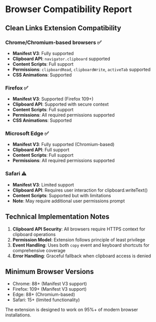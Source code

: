# Browser Compatibility Report

## Clean Links Extension Compatibility

### Chrome/Chromium-based browsers ✅
- **Manifest V3**: Fully supported
- **Clipboard API**: `navigator.clipboard` supported
- **Content Scripts**: Full support
- **Permissions**: `clipboardRead`, `clipboardWrite`, `activeTab` supported
- **CSS Animations**: Supported

### Firefox ✅
- **Manifest V3**: Supported (Firefox 109+)
- **Clipboard API**: Supported with secure context
- **Content Scripts**: Full support
- **Permissions**: All required permissions supported
- **CSS Animations**: Supported

### Microsoft Edge ✅
- **Manifest V3**: Fully supported (Chromium-based)
- **Clipboard API**: Full support
- **Content Scripts**: Full support
- **Permissions**: All required permissions supported

### Safari ⚠️
- **Manifest V3**: Limited support
- **Clipboard API**: Requires user interaction for clipboard.writeText()
- **Content Scripts**: Supported but with limitations
- **Note**: May require additional user permissions prompt

## Technical Implementation Notes

1. **Clipboard API Security**: All browsers require HTTPS context for clipboard operations
2. **Permission Model**: Extension follows principle of least privilege
3. **Event Handling**: Uses both `copy` event and keyboard shortcuts for comprehensive coverage
4. **Error Handling**: Graceful fallback when clipboard access is denied

## Minimum Browser Versions

- Chrome: 88+ (Manifest V3 support)
- Firefox: 109+ (Manifest V3 support)
- Edge: 88+ (Chromium-based)
- Safari: 15+ (limited functionality)

The extension is designed to work on 95%+ of modern browser installations.
